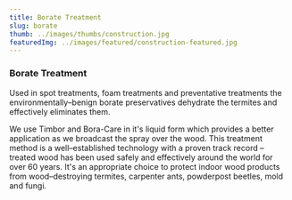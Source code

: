```yaml
---
title: Borate Treatment
slug: borate
thumb: ../images/thumbs/construction.jpg
featuredImg: ../images/featured/construction-featured.jpg
---
```


### Borate Treatment

Used in spot treatments, foam treatments and preventative treatments the environmentally–benign borate preservatives dehydrate the termites and effectively eliminates them.

We use Timbor and Bora-Care in it's liquid form which provides a better application as we broadcast the spray over the wood. This treatment method is a well–established technology with a proven track record – treated wood has been used safely and effectively around the world for over 60 years. It's an appropriate choice to protect indoor wood products from wood–destroying termites, carpenter ants, powderpost beetles, mold and fungi.